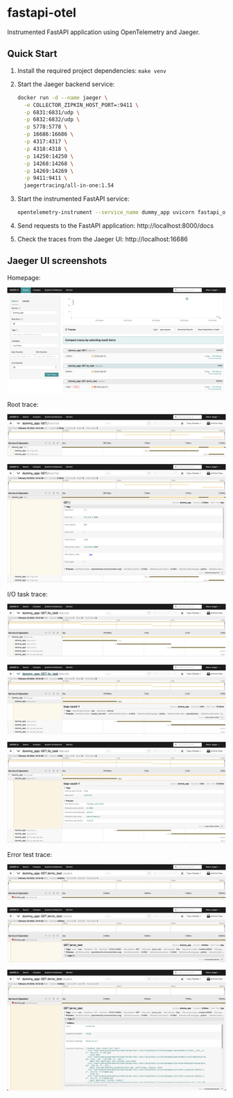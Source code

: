 # fastapi-otel

Instrumented FastAPI application using OpenTelemetry and Jaeger.

## Quick Start

1. Install the required project dependencies: `make venv`

2. Start the Jaeger backend service:
    ```bash
    docker run -d --name jaeger \
      -e COLLECTOR_ZIPKIN_HOST_PORT=:9411 \
      -p 6831:6831/udp \
      -p 6832:6832/udp \
      -p 5778:5778 \
      -p 16686:16686 \
      -p 4317:4317 \
      -p 4318:4318 \
      -p 14250:14250 \
      -p 14268:14268 \
      -p 14269:14269 \
      -p 9411:9411 \
      jaegertracing/all-in-one:1.54
    ```

3. Start the instrumented FastAPI service: 
    ```bash
    opentelemetry-instrument --service_name dummy_app uvicorn fastapi_otel.main:app
    ```

4. Send requests to the FastAPI application: http://localhost:8000/docs

5. Check the traces from the Jaeger UI: http://localhost:16686

## Jaeger UI screenshots

Homepage:

![](./static/images/jaeger-ui-home.webp)

Root trace:

![](./static/images/jaeger-ui-root-01.webp)

![](./static/images/jaeger-ui-root-02.webp)

I/O task trace:

![](./static/images/jaeger-ui-io-task-01.webp)

![](./static/images/jaeger-ui-io-task-02.webp)

![](./static/images/jaeger-ui-io-task-03.webp)

Error test trace:

![](./static/images/jaeger-ui-error-test-01.webp)

![](./static/images/jaeger-ui-error-test-02.webp)

![](./static/images/jaeger-ui-error-test-03.webp)




